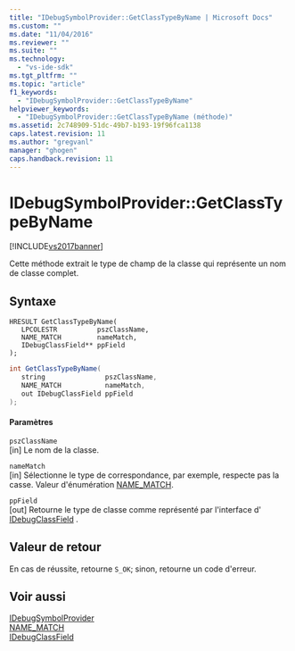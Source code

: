 ```yaml
---
title: "IDebugSymbolProvider::GetClassTypeByName | Microsoft Docs"
ms.custom: ""
ms.date: "11/04/2016"
ms.reviewer: ""
ms.suite: ""
ms.technology: 
  - "vs-ide-sdk"
ms.tgt_pltfrm: ""
ms.topic: "article"
f1_keywords: 
  - "IDebugSymbolProvider::GetClassTypeByName"
helpviewer_keywords: 
  - "IDebugSymbolProvider::GetClassTypeByName (méthode)"
ms.assetid: 2c748909-51dc-49b7-b193-19f96fca1138
caps.latest.revision: 11
ms.author: "gregvanl"
manager: "ghogen"
caps.handback.revision: 11
---
```

# IDebugSymbolProvider::GetClassTypeByName
[!INCLUDE[vs2017banner](../../../code-quality/includes/vs2017banner.md)]

Cette méthode extrait le type de champ de la classe qui représente un nom de classe complet.  
  
## Syntaxe  
  
```cpp#  
HRESULT GetClassTypeByName(   
   LPCOLESTR          pszClassName,  
   NAME_MATCH         nameMatch,  
   IDebugClassField** ppField  
);  
```  
  
```c#  
int GetClassTypeByName(  
   string               pszClassName,   
   NAME_MATCH           nameMatch,   
   out IDebugClassField ppField  
);  
```  
  
#### Paramètres  
 `pszClassName`  
 \[in\]  Le nom de la classe.  
  
 `nameMatch`  
 \[in\]  Sélectionne le type de correspondance, par exemple, respecte pas la casse.  Valeur d'énumération [NAME\_MATCH](../../../extensibility/debugger/reference/name-match.md).  
  
 `ppField`  
 \[out\]  Retourne le type de classe comme représenté par l'interface d' [IDebugClassField](../../../extensibility/debugger/reference/idebugclassfield.md) .  
  
## Valeur de retour  
 En cas de réussite, retourne `S_OK`; sinon, retourne un code d'erreur.  
  
## Voir aussi  
 [IDebugSymbolProvider](../../../extensibility/debugger/reference/idebugsymbolprovider.md)   
 [NAME\_MATCH](../../../extensibility/debugger/reference/name-match.md)   
 [IDebugClassField](../../../extensibility/debugger/reference/idebugclassfield.md)